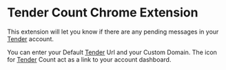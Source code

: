 # Tender Count Chrome Extension
[Tender]: http://tenderapp.com/
This extension will let you know if there are any pending messages in your [Tender][] account.

You can enter your Default [Tender][] Url and your Custom Domain. The icon for [Tender][] Count act as a link to your account dashboard.